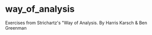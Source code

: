 way_of_analysis
===============

Exercises from Strichartz's "Way of Analysis. By Harris Karsch &amp; Ben Greenman
